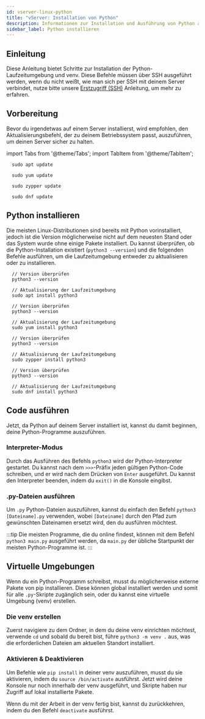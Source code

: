 ```yaml
---
id: vserver-linux-python
title: "vServer: Installation von Python"
description: Informationen zur Installation und Ausführung von Python auf Ihrem Linux Server von ZAP-Hosting - ZAP-Hosting.com Dokumentation
sidebar_label: Python installieren
---
```


## Einleitung

Diese Anleitung bietet Schritte zur Installation der Python-Laufzeitumgebung und venv. Diese Befehle müssen über SSH ausgeführt werden, wenn du nicht weißt, wie man sich per SSH mit deinem Server verbindet, nutze bitte unsere [Erstzugriff (SSH)](https://zap-hosting.com/guides/docs/vserver-linux-ssh) Anleitung, um mehr zu erfahren.

## Vorbereitung

Bevor du irgendetwas auf einem Server installierst, wird empfohlen, den Aktualisierungsbefehl, der zu deinem Betriebssystem passt, auszuführen, um deinen Server sicher zu halten.


import Tabs from '@theme/Tabs';
import TabItem from '@theme/TabItem';

<Tabs>
<TabItem value="ubuntu-debian" label="Ubuntu & Debian" default>

```
  sudo apt update
```

</TabItem>
<TabItem value="centos" label="CentOS">

```
  sudo yum update
```

</TabItem>
<TabItem value="opensuse" label="OpenSUSE">

```
  sudo zypper update
```

</TabItem>
<TabItem value="fedora" label="Fedora">

```
  sudo dnf update
```

</TabItem>
</Tabs>

## Python installieren

Die meisten Linux-Distributionen sind bereits mit Python vorinstalliert, jedoch ist die Version möglicherweise nicht auf dem neuesten Stand oder das System wurde ohne einige Pakete installiert. Du kannst überprüfen, ob die Python-Installation existiert (`python3 --version`) und die folgenden Befehle ausführen, um die Laufzeitumgebung entweder zu aktualisieren oder zu installieren.


<Tabs>
<TabItem value="ubuntu-debian" label="Ubuntu & Debian" default>

```
  // Version überprüfen
  python3 --version

  // Aktualisierung der Laufzeitumgebung
  sudo apt install python3
```

</TabItem>
<TabItem value="centos" label="CentOS">

```
  // Version überprüfen
  python3 --version

  // Aktualisierung der Laufzeitumgebung
  sudo yum install python3
```

</TabItem>
<TabItem value="opensuse" label="OpenSUSE">

```
  // Version überprüfen
  python3 --version

  // Aktualisierung der Laufzeitumgebung
  sudo zypper install python3
```

</TabItem>
<TabItem value="fedora" label="Fedora">

```
  // Version überprüfen
  python3 --version

  // Aktualisierung der Laufzeitumgebung
  sudo dnf install python3
```


</TabItem>
</Tabs>

## Code ausführen

Jetzt, da Python auf deinem Server installiert ist, kannst du damit beginnen, deine Python-Programme auszuführen.

### Interpreter-Modus

Durch das Ausführen des Befehls `python3` wird der Python-Interpreter gestartet. Du kannst nach dem `>>>`-Präfix jeden gültigen Python-Code schreiben, und er wird nach dem Drücken von `Enter` ausgeführt. Du kannst den Interpreter beenden, indem du `exit()` in die Konsole eingibst.

### .py-Dateien ausführen

Um `.py` Python-Dateien auszuführen, kannst du einfach den Befehl `python3 [Dateiname].py` verwenden, wobei `[Dateiname]` durch den Pfad zum gewünschten Dateinamen ersetzt wird, den du ausführen möchtest.

:::tip
Die meisten Programme, die du online findest, können mit dem Befehl `python3 main.py` ausgeführt werden, da `main.py` der übliche Startpunkt der meisten Python-Programme ist.
:::

## Virtuelle Umgebungen

Wenn du ein Python-Programm schreibst, musst du möglicherweise externe Pakete von pip installieren. Diese können global installiert werden und somit für alle `.py`-Skripte zugänglich sein, oder du kannst eine virtuelle Umgebung (venv) erstellen.

### Die venv erstellen

Zuerst navigiere zu dem Ordner, in dem du deine venv einrichten möchtest, verwende `cd` und sobald du bereit bist, führe `python3 -m venv .` aus, was die erforderlichen Dateien am aktuellen Standort installiert.

### Aktivieren & Deaktivieren

Um Befehle wie `pip install` in deiner venv auszuführen, musst du sie aktivieren, indem du `source /bin/activate` ausführst. Jetzt wird deine Konsole nur noch innerhalb der venv ausgeführt, und Skripte haben nur Zugriff auf lokal installierte Pakete.

Wenn du mit der Arbeit in der venv fertig bist, kannst du zurückkehren, indem du den Befehl `deactivate` ausführst.

